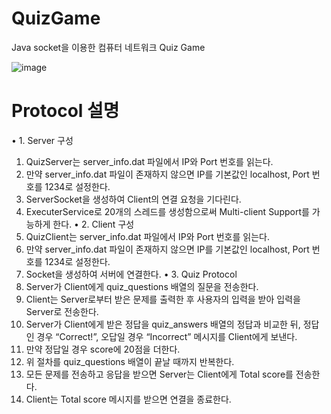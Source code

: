 # QuizGame
Java socket을 이용한 컴퓨터 네트워크 Quiz Game

![image](https://github.com/user-attachments/assets/5547306a-7b6c-4150-823d-43f183f6828e)

# Protocol 설명
•	1. Server 구성
1.	QuizServer는 server_info.dat 파일에서 IP와 Port 번호를 읽는다.
2.	만약 server_info.dat 파일이 존재하지 않으면 IP를 기본값인 localhost, Port 번호를 1234로 설정한다.
3.	ServerSocket을 생성하여 Client의 연결 요청을 기다린다.
4.	ExecuterService로 20개의 스레드를 생성함으로써 Multi-client Support를 가능하게 한다.
•	2. Client 구성
1.	QuizClient는 server_info.dat 파일에서 IP와 Port 번호를 읽는다.
2.	만약 server_info.dat 파일이 존재하지 않으면 IP를 기본값인 localhost, Port 번호를 1234로 설정한다.
3.	Socket을 생성하여 서버에 연결한다.
•	3. Quiz Protocol
1.	Server가 Client에게 quiz_questions 배열의 질문을 전송한다.
2.	Client는 Server로부터 받은 문제를 출력한 후 사용자의 입력을 받아 입력을 Server로 전송한다.
3.	Server가 Client에게 받은 정답을 quiz_answers 배열의 정답과 비교한 뒤, 정답인 경우 “Correct!”, 오답일 경우 “Incorrect” 메시지를 Client에게 보낸다.
4.	만약 정답일 경우 score에 20점을 더한다.
5.	위 절차를 quiz_questions 배열이 끝날 때까지 반복한다.
6.	모든 문제를 전송하고 응답을 받으면 Server는 Client에게 Total score를 전송한다.
7.	Client는 Total score 메시지를 받으면 연결을 종료한다.
